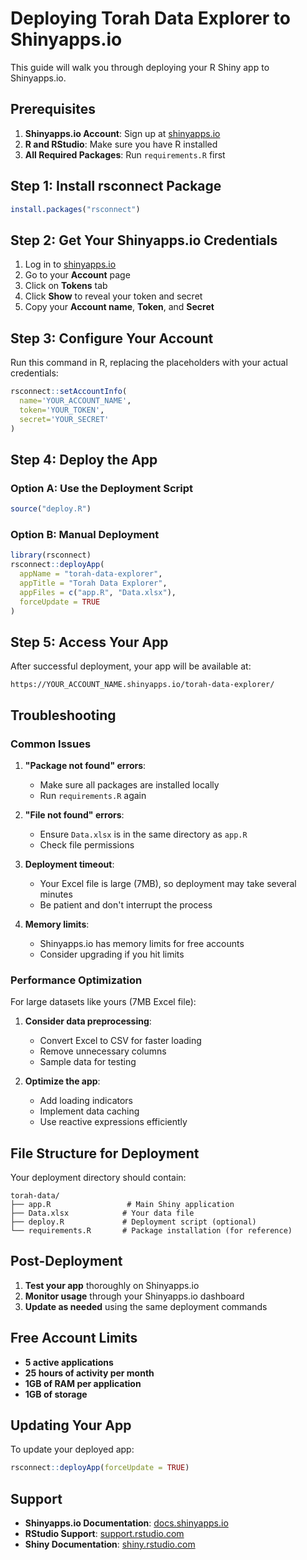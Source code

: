# Deploying Torah Data Explorer to Shinyapps.io

This guide will walk you through deploying your R Shiny app to Shinyapps.io.

## Prerequisites

1. **Shinyapps.io Account**: Sign up at [shinyapps.io](https://www.shinyapps.io/)
2. **R and RStudio**: Make sure you have R installed
3. **All Required Packages**: Run `requirements.R` first

## Step 1: Install rsconnect Package

```r
install.packages("rsconnect")
```

## Step 2: Get Your Shinyapps.io Credentials

1. Log in to [shinyapps.io](https://www.shinyapps.io/)
2. Go to your **Account** page
3. Click on **Tokens** tab
4. Click **Show** to reveal your token and secret
5. Copy your **Account name**, **Token**, and **Secret**

## Step 3: Configure Your Account

Run this command in R, replacing the placeholders with your actual credentials:

```r
rsconnect::setAccountInfo(
  name='YOUR_ACCOUNT_NAME',
  token='YOUR_TOKEN',
  secret='YOUR_SECRET'
)
```

## Step 4: Deploy the App

### Option A: Use the Deployment Script
```r
source("deploy.R")
```

### Option B: Manual Deployment
```r
library(rsconnect)
rsconnect::deployApp(
  appName = "torah-data-explorer",
  appTitle = "Torah Data Explorer",
  appFiles = c("app.R", "Data.xlsx"),
  forceUpdate = TRUE
)
```

## Step 5: Access Your App

After successful deployment, your app will be available at:
```
https://YOUR_ACCOUNT_NAME.shinyapps.io/torah-data-explorer/
```

## Troubleshooting

### Common Issues

1. **"Package not found" errors**:
   - Make sure all packages are installed locally
   - Run `requirements.R` again

2. **"File not found" errors**:
   - Ensure `Data.xlsx` is in the same directory as `app.R`
   - Check file permissions

3. **Deployment timeout**:
   - Your Excel file is large (7MB), so deployment may take several minutes
   - Be patient and don't interrupt the process

4. **Memory limits**:
   - Shinyapps.io has memory limits for free accounts
   - Consider upgrading if you hit limits

### Performance Optimization

For large datasets like yours (7MB Excel file):

1. **Consider data preprocessing**:
   - Convert Excel to CSV for faster loading
   - Remove unnecessary columns
   - Sample data for testing

2. **Optimize the app**:
   - Add loading indicators
   - Implement data caching
   - Use reactive expressions efficiently

## File Structure for Deployment

Your deployment directory should contain:
```
torah-data/
├── app.R                 # Main Shiny application
├── Data.xlsx            # Your data file
├── deploy.R             # Deployment script (optional)
└── requirements.R       # Package installation (for reference)
```

## Post-Deployment

1. **Test your app** thoroughly on Shinyapps.io
2. **Monitor usage** through your Shinyapps.io dashboard
3. **Update as needed** using the same deployment commands

## Free Account Limits

- **5 active applications**
- **25 hours of activity per month**
- **1GB of RAM per application**
- **1GB of storage**

## Updating Your App

To update your deployed app:

```r
rsconnect::deployApp(forceUpdate = TRUE)
```

## Support

- **Shinyapps.io Documentation**: [docs.shinyapps.io](https://docs.shinyapps.io/)
- **RStudio Support**: [support.rstudio.com](https://support.rstudio.com/)
- **Shiny Documentation**: [shiny.rstudio.com](https://shiny.rstudio.com/) 